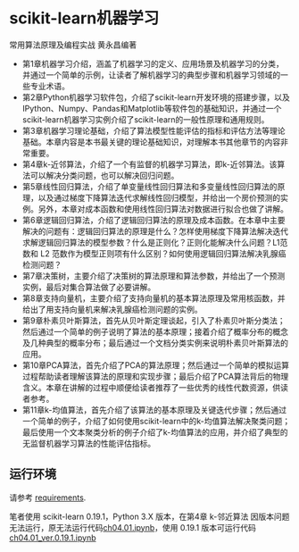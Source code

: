 # scikit-learn机器学习
常用算法原理及编程实战 黄永昌编著


- 第1章机器学习介绍，涵盖了机器学习的定义、应用场景及机器学习的分类，并通过一个简单的示例，让读者了解机器学习的典型步骤和机器学习领域的一些专业术语。
- 第2章Python机器学习软件包，介绍了scikit-learn开发环境的搭建步骤，以及IPython、Numpy、Pandas和Matplotlib等软件包的基础知识，并通过一个scikit-learn机器学习实例介绍了scikit-learn的一般性原理和通用规则。
- 第3章机器学习理论基础，介绍了算法模型性能评估的指标和评估方法等理论基础。本章内容是本书最关键的理论基础知识，对理解本书其他章节的内容非常重要。
- 第4章k-近邻算法，介绍了一个有监督的机器学习算法，即k-近邻算法。该算法可以解决分类问题，也可以解决回归问题。
- 第5章线性回归算法，介绍了单变量线性回归算法和多变量线性回归算法的原理，以及通过梯度下降算法迭代求解线性回归模型，并给出一个房价预测的实例。另外，本章对成本函数和使用线性回归算法对数据进行拟合也做了讲解。
- 第6章逻辑回归算法，介绍了逻辑回归算法的原理及成本函数。在本章中主要解决的问题有：逻辑回归算法的原理是什么？怎样使用梯度下降算法解决迭代求解逻辑回归算法的模型参数？什么是正则化？正则化能解决什么问题？L1范数和 L2 范数作为模型正则项有什么区别？如何使用逻辑回归算法解决乳腺癌检测问题？
- 第7章决策树，主要介绍了决策树的算法原理和算法参数，并给出了一个预测实例，最后对集合算法做了必要讲解。
- 第8章支持向量机，主要介绍了支持向量机的基本算法原理及常用核函数，并给出了用支持向量机来解决乳腺癌检测问题的实例。
- 第9章朴素贝叶斯算法，首先从贝叶斯定理谈起，引入了朴素贝叶斯分类法；然后通过一个简单的例子说明了算法的基本原理；接着介绍了概率分布的概念及几种典型的概率分布；最后通过一个文档分类实例来说明朴素贝叶斯算法的应用。
- 第10章PCA算法，首先介绍了PCA的算法原理；然后通过一个简单的模拟运算过程帮助读者理解该算法的原理和实现步骤；最后介绍了PCA算法背后的物理含义。本章在讲解的过程中顺便给读者推荐了一些优秀的线性代数资源，供读者参考。
- 第11章k-均值算法，首先介绍了该算法的基本原理及关键迭代步骤；然后通过一个简单的例子，介绍了如何使用scikit-learn中的k-均值算法解决聚类问题；最后使用一个文本聚类分析的例子介绍了k-均值算法的应用，并介绍了典型的无监督机器学习算法的性能评估指标。


## 运行环境

请参考 [requirements](https://github.com/why2lyj/Machine-Learning-by-scikit-learn-Algorithms-and-Practices/blob/master/code/requirements.txt).

笔者使用 scikit-learn 0.19.1，Python 3.X 版本，在第4章 k-邻近算法 因版本问题无法运行，原无法运行代码[ch04.01.ipynb](https://github.com/why2lyj/Machine-Learning-by-scikit-learn-Algorithms-and-Practices/blob/master/code/ch04.01.ipynb)，使用 0.19.1 版本可运行代码[ch04.01_ver.0.19.1.ipynb]()
